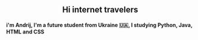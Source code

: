 <h2 align="center">Hi internet travelers</h2> 
<h4>i'm Andrij, I'm a future student from Ukraine 🇺🇦, I studying Python, Java, HTML and CSS</h4>
